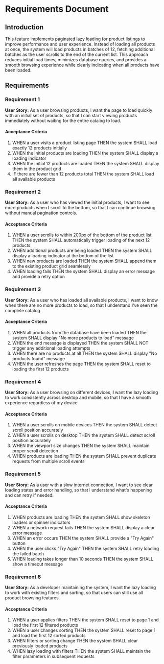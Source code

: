 # Requirements Document

## Introduction

This feature implements paginated lazy loading for product listings to improve performance and user experience. Instead of loading all products at once, the system will load products in batches of 12, fetching additional batches as the user scrolls to the end of the current list. This approach reduces initial load times, minimizes database queries, and provides a smooth browsing experience while clearly indicating when all products have been loaded.

## Requirements

### Requirement 1

**User Story:** As a user browsing products, I want the page to load quickly with an initial set of products, so that I can start viewing products immediately without waiting for the entire catalog to load.

#### Acceptance Criteria

1. WHEN a user visits a product listing page THEN the system SHALL load exactly 12 products initially
2. WHEN the initial products are loading THEN the system SHALL display a loading indicator
3. WHEN the initial 12 products are loaded THEN the system SHALL display them in the product grid
4. IF there are fewer than 12 products total THEN the system SHALL load all available products

### Requirement 2

**User Story:** As a user who has viewed the initial products, I want to see more products when I scroll to the bottom, so that I can continue browsing without manual pagination controls.

#### Acceptance Criteria

1. WHEN a user scrolls to within 200px of the bottom of the product list THEN the system SHALL automatically trigger loading of the next 12 products
2. WHEN additional products are being loaded THEN the system SHALL display a loading indicator at the bottom of the list
3. WHEN new products are loaded THEN the system SHALL append them to the existing product grid seamlessly
4. WHEN loading fails THEN the system SHALL display an error message and provide a retry option

### Requirement 3

**User Story:** As a user who has loaded all available products, I want to know when there are no more products to load, so that I understand I've seen the complete catalog.

#### Acceptance Criteria

1. WHEN all products from the database have been loaded THEN the system SHALL display "No more products to load" message
2. WHEN the end message is displayed THEN the system SHALL NOT trigger any additional loading attempts
3. WHEN there are no products at all THEN the system SHALL display "No products found" message
4. WHEN the user refreshes the page THEN the system SHALL reset to loading the first 12 products

### Requirement 4

**User Story:** As a user browsing on different devices, I want the lazy loading to work consistently across desktop and mobile, so that I have a smooth experience regardless of my device.

#### Acceptance Criteria

1. WHEN a user scrolls on mobile devices THEN the system SHALL detect scroll position accurately
2. WHEN a user scrolls on desktop THEN the system SHALL detect scroll position accurately
3. WHEN the viewport size changes THEN the system SHALL maintain proper scroll detection
4. WHEN products are loading THEN the system SHALL prevent duplicate requests from multiple scroll events

### Requirement 5

**User Story:** As a user with a slow internet connection, I want to see clear loading states and error handling, so that I understand what's happening and can retry if needed.

#### Acceptance Criteria

1. WHEN products are loading THEN the system SHALL show skeleton loaders or spinner indicators
2. WHEN a network request fails THEN the system SHALL display a clear error message
3. WHEN an error occurs THEN the system SHALL provide a "Try Again" button
4. WHEN the user clicks "Try Again" THEN the system SHALL retry loading the failed batch
5. WHEN loading takes longer than 10 seconds THEN the system SHALL show a timeout message

### Requirement 6

**User Story:** As a developer maintaining the system, I want the lazy loading to work with existing filters and sorting, so that users can still use all product browsing features.

#### Acceptance Criteria

1. WHEN a user applies filters THEN the system SHALL reset to page 1 and load the first 12 filtered products
2. WHEN a user changes sorting THEN the system SHALL reset to page 1 and load the first 12 sorted products
3. WHEN filters or sorting change THEN the system SHALL clear previously loaded products
4. WHEN lazy loading with filters THEN the system SHALL maintain the filter parameters in subsequent requests